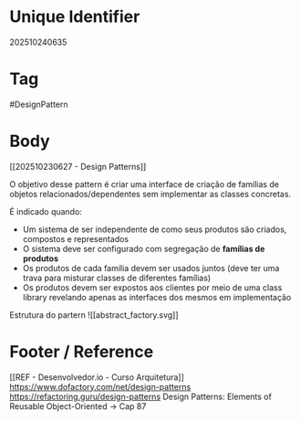 # Unique Identifier
202510240635

# Tag
#DesignPattern 

# Body
[[202510230627 - Design Patterns]]

O objetivo desse pattern é criar uma interface de criação de famílias de objetos relacionados/dependentes sem implementar as classes concretas.

É indicado quando:
- Um sistema de ser independente de como seus produtos são criados, compostos e representados
- O sistema deve ser configurado com segregação de **famílias de produtos**
- Os produtos de cada família devem ser usados juntos (deve ter uma trava para misturar classes de diferentes famílias)
- Os produtos devem ser expostos aos clientes por meio de uma class library revelando apenas as interfaces dos mesmos em implementação

Estrutura do partern
![[abstract_factory.svg]]
# Footer / Reference
[[REF - Desenvolvedor.io - Curso Arquitetura]]
https://www.dofactory.com/net/design-patterns
https://refactoring.guru/design-patterns
Design Patterns: Elements of Reusable Object-Oriented -> Cap 87